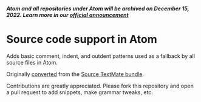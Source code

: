 ##### Atom and all repositories under Atom will be archived on December 15, 2022. Learn more in our [official announcement](https://github.blog/2022-06-08-sunsetting-atom/)

# Source code support in Atom

Adds basic comment, indent, and outdent patterns used as a fallback by all
source files in Atom.

Originally [converted](http://flight-manual.atom.io/hacking-atom/sections/converting-from-textmate)
from the [Source TextMate bundle](https://github.com/textmate/source.tmbundle).

Contributions are greatly appreciated. Please fork this repository and open a
pull request to add snippets, make grammar tweaks, etc.
